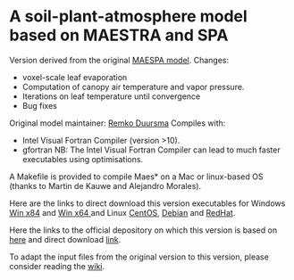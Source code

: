 A soil-plant-atmosphere model based on MAESTRA and SPA
===================================================

Version derived from the original [MAESPA model](https://maespa.github.io/).
Changes:
* voxel-scale leaf evaporation
* Computation of canopy air temperature and vapor pressure.
* Iterations on leaf temperature until convergence
* Bug fixes

Original model maintainer: [Remko Duursma](http://www.remkoduursma.com/)
Compiles with:
* Intel Visual Fortran Compiler (version >10).
* gfortran
NB: The Intel Visual Fortran Compiler can lead to much faster executables using optimisations.

A Makefile is provided to compile Maes* on a Mac or linux-based OS (thanks to Martin de Kauwe and Alejandro Morales).

Here are the links to direct download this version executables for Windows [Win x84](https://gitlab.com/VEZY/MAESPA/raw/3bcfa81e53840c609f50a7a5d948257cc33a0822/Executables/Windows/maespa_x86.exe) and [Win x64 ](https://gitlab.com/VEZY/MAESPA/raw/3bcfa81e53840c609f50a7a5d948257cc33a0822/Executables/Windows/maespa_x64.exe) and Linux [CentOS](https://gitlab.com/VEZY/MAESPA/raw/3bcfa81e53840c609f50a7a5d948257cc33a0822/Executables/CentOS/maespa), [Debian](https://gitlab.com/VEZY/MAESPA/raw/3bcfa81e53840c609f50a7a5d948257cc33a0822/Executables/Debian/maespa) and [RedHat](https://gitlab.com/VEZY/MAESPA/raw/3bcfa81e53840c609f50a7a5d948257cc33a0822/Executables/RedHat/maespa).

Here the links to the official depository on which this version is based on [here](https://bitbucket.org/remkoduursma/maespa/commits/b7440289f6801fbd8841241e48ead6592e58e39e?at=montpellier) and direct download [link](https://bitbucket.org/remkoduursma/maespa/get/montpellier.zip).

To adapt the input files from the original version to this version, please consider reading the [wiki](https://gitlab.com/VEZY/MAESPA/wikis/home).
